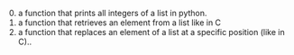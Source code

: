 0.  a function that prints all integers of a list in python.
1. a function that retrieves an element from a list like in C
2. a function that replaces an element of a list at a specific position (like in C)..
